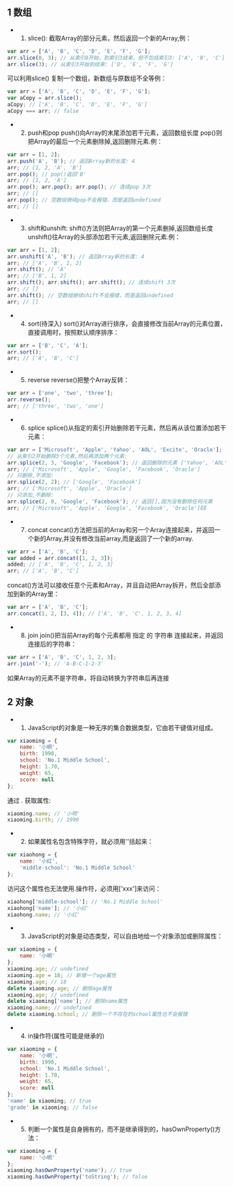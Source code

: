 ## 1 数组
- 1. slice():
截取Array的部分元素，然后返回一个新的Array,例：
```javascript
var arr = ['A', 'B', 'C', 'D', 'E', 'F', 'G'];
arr.slice(0, 3); // 从索引0开始，到索引3结束，但不包括索引3: ['A', 'B', 'C']
arr.slice(3); // 从索引3开始到结束: ['D', 'E', 'F', 'G']
``` 
可以利用slice() 复制一个数组，新数组与原数组不全等例：
```javascript
var arr = ['A', 'B', 'C', 'D', 'E', 'F', 'G'];
var aCopy = arr.slice();
aCopy; // ['A', 'B', 'C', 'D', 'E', 'F', 'G']
aCopy === arr; // false
```

- 2. push和pop
push()向Array的末尾添加若干元素，返回数组长度
pop()则把Array的最后一个元素删除掉,返回删除元素.例：
```javascript
var arr = [1, 2];
arr.push('A', 'B'); // 返回Array新的长度: 4
arr; // [1, 2, 'A', 'B']
arr.pop(); // pop()返回'B'
arr; // [1, 2, 'A']
arr.pop(); arr.pop(); arr.pop(); // 连续pop 3次
arr; // []
arr.pop(); // 空数组继续pop不会报错，而是返回undefined
arr; // []
```
- 3. shift和unshift:
shift()方法则把Array的第一个元素删掉,返回数组长度
unshift()往Array的头部添加若干元素,返回删除元素.例：
```javascript
var arr = [1, 2];
arr.unshift('A', 'B'); // 返回Array新的长度: 4
arr; // ['A', 'B', 1, 2]
arr.shift(); // 'A'
arr; // ['B', 1, 2]
arr.shift(); arr.shift(); arr.shift(); // 连续shift 3次
arr; // []
arr.shift(); // 空数组继续shift不会报错，而是返回undefined
arr; // []
```
- 4. sort(待深入)
sort()对Array进行排序，会直接修改当前Array的元素位置，直接调用时，按照默认顺序排序：
```javascript
var arr = ['B', 'C', 'A'];
arr.sort();
arr; // ['A', 'B', 'C']
```
- 5. reverse
reverse()把整个Array反转：
```javascript
var arr = ['one', 'two', 'three'];
arr.reverse(); 
arr; // ['three', 'two', 'one']
```

- 6. splice
splice()从指定的索引开始删除若干元素，然后再从该位置添加若干元素：
```javascript
var arr = ['Microsoft', 'Apple', 'Yahoo', 'AOL', 'Excite', 'Oracle'];
// 从索引2开始删除3个元素,然后再添加两个元素:
arr.splice(2, 3, 'Google', 'Facebook'); // 返回删除的元素 ['Yahoo', 'AOL', 'Excite']
arr; // ['Microsoft', 'Apple', 'Google', 'Facebook', 'Oracle']
// 只删除,不添加:
arr.splice(2, 2); // ['Google', 'Facebook']
arr; // ['Microsoft', 'Apple', 'Oracle']
// 只添加,不删除:
arr.splice(2, 0, 'Google', 'Facebook'); // 返回[],因为没有删除任何元素
arr; // ['Microsoft', 'Apple', 'Google', 'Facebook', 'Oracle']ßß
```

- 7. concat
concat()方法把当前的Array和另一个Array连接起来，并返回一个新的Array,并没有修改当前array,而是返回了一个新的array. 
```javascript
var arr = ['A', 'B', 'C'];
var added = arr.concat([1, 2, 3]);
added; // ['A', 'B', 'C', 1, 2, 3]
arr; // ['A', 'B', 'C']
```
concat()方法可以接收任意个元素和Array，并且自动把Array拆开，然后全部添加到新的Array里：
```javascript
var arr = ['A', 'B', 'C'];
arr.concat(1, 2, [3, 4]); // ['A', 'B', 'C', 1, 2, 3, 4]
```

- 8. join
join()把当前Array的每个元素都用 指定 的 字符串 连接起来，并返回连接后的字符串：
```javascript
var arr = ['A', 'B', 'C', 1, 2, 3];
arr.join('-'); // 'A-B-C-1-2-3'
```
如果Array的元素不是字符串，将自动转换为字符串后再连接

## 2 对象
- 1. JavaScript的对象是一种无序的集合数据类型，它由若干键值对组成。
```JavaScript
var xiaoming = {
    name: '小明',
    birth: 1990,
    school: 'No.1 Middle School',
    height: 1.70,
    weight: 65,
    score: null
};
```
通过 . 获取属性:
```JavaScript
xiaoming.name; // '小明'
xiaoming.birth; // 1990
```

- 2. 如果属性名包含特殊字符，就必须用''括起来：
```javascript
var xiaohong = {
    name: '小红',
    'middle-school': 'No.1 Middle School'
};
```
访问这个属性也无法使用.操作符，必须用['xxx']来访问：
```javascript
xiaohong['middle-school']; // 'No.1 Middle School'
xiaohong['name']; // '小红'
xiaohong.name; // '小红'
```

- 3. JavaScript的对象是动态类型，可以自由地给一个对象添加或删除属性：
```javascript
var xiaoming = {
    name: '小明'
};
xiaoming.age; // undefined
xiaoming.age = 18; // 新增一个age属性
xiaoming.age; // 18
delete xiaoming.age; // 删除age属性
xiaoming.age; // undefined
delete xiaoming['name']; // 删除name属性
xiaoming.name; // undefined
delete xiaoming.school; // 删除一个不存在的school属性也不会报错
```
- 4. in操作符(属性可能是继承的)
```javascript
var xiaoming = {
    name: '小明',
    birth: 1990,
    school: 'No.1 Middle School',
    height: 1.70,
    weight: 65,
    score: null
};
'name' in xiaoming; // true
'grade' in xiaoming; // false
```

- 5. 判断一个属性是自身拥有的，而不是继承得到的，hasOwnProperty()方法：
```javascript
var xiaoming = {
    name: '小明'
};
xiaoming.hasOwnProperty('name'); // true
xiaoming.hasOwnProperty('toString'); // false
```



